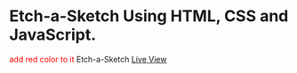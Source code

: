 # Etch-a-Sketch Using HTML, CSS and JavaScript.
<span style="color: red;">add red color to it</span>
Etch-a-Sketch <a href="https://tushar-alec.github.io/Etch-a-Sketch/">Live View</a>